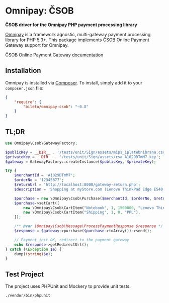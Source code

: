 # Omnipay: ČSOB

**ČSOB driver for the Omnipay PHP payment processing library**

[Omnipay](https://github.com/thephpleague/omnipay) is a framework agnostic, multi-gateway payment
processing library for PHP 5.3+. This package implements ČSOB Online Payment Gateway support for Omnipay.

ČSOB Online Payment Gateway [documentation](https://github.com/csob/paymentgateway/wiki)

## Installation

Omnipay is installed via [Composer](http://getcomposer.org/). To install, simply add it
to your `composer.json` file:

```json
{
    "require": {
        "bileto/omnipay-csob": "~0.8"
    }
}
```
## TL;DR
```php
use Omnipay\Csob\GatewayFactory;

$publicKey = __DIR__ . '/tests/unit/Sign/assets/mips_iplatebnibrana.csob.cz.pub';
$privateKey = __DIR__ . '/tests/unit/Sign/assets/rsa_A1029DTmM7.key';
$gateway = GatewayFactory::createInstance($publicKey, $privateKey);

try {
    $merchantId = 'A1029DTmM7';
    $orderNo = '12345677';
    $returnUrl = 'http://localhost:8000/gateway-return.php';
    $description = 'Shopping at myStore.com (Lenovo ThinkPad Edge E540, Shipping with PPL)';

    $purchase = new \Omnipay\Csob\Purchase($merchantId, $orderNo, $returnUrl, $description);
    $purchase->setCart([
        new \Omnipay\Csob\CartItem("Notebook", 1, 1500000, "Lenovo ThinkPad Edge E540..."),
        new \Omnipay\Csob\CartItem("Shipping", 1, 0, "PPL"),
    ]);

    /** @var \Omnipay\Csob\Message\ProcessPaymentResponse $response */
    $response = $gateway->purchase($purchase->toArray())->send();

    // Payment init OK, redirect to the payment gateway
    echo $response->getRedirectUrl();
} catch (\Exception $e) {
    dump((string)$e);
}
```

## Test Project

The project uses PHPUnit and Mockery to provide unit tests.

```
./vendor/bin/phpunit
```

